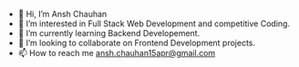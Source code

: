 - 👋 Hi, I’m Ansh Chauhan
- 👀 I’m interested in Full Stack Web Development and competitive Coding.
- 🌱 I’m currently learning Backend Developement.
- 💞️ I’m looking to collaborate on Frontend Development projects.
- 📫 How to reach me ansh.chauhan15apr@gmail.com

<!---
anshchauhan1504/anshchauhan1504 is a ✨ special ✨ repository because its `README.md` (this file) appears on your GitHub profile.
You can click the Preview link to take a look at your changes.
--->
